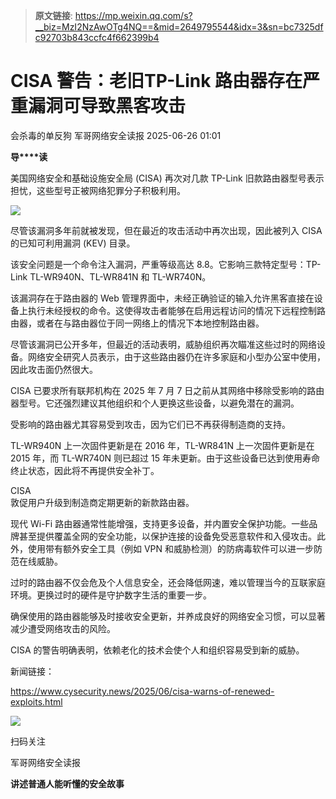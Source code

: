 > **原文链接**: https://mp.weixin.qq.com/s?__biz=MzI2NzAwOTg4NQ==&mid=2649795544&idx=3&sn=bc7325dfc92703b843ccfc4f662399b4

#  CISA 警告：老旧TP-Link 路由器存在严重漏洞可导致黑客攻击  
会杀毒的单反狗  军哥网络安全读报   2025-06-26 01:01  
  
**导****读**  
  
  
  
美国网络安全和基础设施安全局 (CISA) 再次对几款 TP-Link 旧款路由器型号表示担忧，这些型号正被网络犯罪分子积极利用。  
  
![](https://mmbiz.qpic.cn/mmbiz_png/AnRWZJZfVaFMuQGar8ibwIjPK4SkpNjGniaZicQm9dwhcC16g4iclwxpGYJYUdTc8Qt7Es5VnOqOb9hX1HX6gEMc9g/640?wx_fmt=png&from=appmsg "")  
  
  
尽管该漏洞多年前就被发现，但在最近的攻击活动中再次出现，因此被列入 CISA 的已知可利用漏洞 (KEV) 目录。  
  
  
该安全问题是一个命令注入漏洞，严重等级高达 8.8。它影响三款特定型号：TP-Link TL-WR940N、TL-WR841N 和 TL-WR740N。  
  
  
该漏洞存在于路由器的 Web 管理界面中，未经正确验证的输入允许黑客直接在设备上执行未经授权的命令。这使得攻击者能够在启用远程访问的情况下远程控制路由器，或者在与路由器位于同一网络上的情况下本地控制路由器。  
  
  
尽管该漏洞已公开多年，但最近的活动表明，威胁组织再次瞄准这些过时的网络设备。网络安全研究人员表示，由于这些路由器仍在许多家庭和小型办公室中使用，因此攻击面仍然很大。  
  
  
CISA 已要求所有联邦机构在 2025 年 7 月 7 日之前从其网络中移除受影响的路由器型号。它还强烈建议其他组织和个人更换这些设备，以避免潜在的漏洞。  
  
  
受影响的路由器尤其容易受到攻击，因为它们已不再获得制造商的支持。  
  
  
TL-WR940N 上一次固件更新是在 2016 年，TL-WR841N 上一次固件更新是在 2015 年，而 TL-WR740N 则已超过 15 年未更新。由于这些设备已达到使用寿命终止状态，因此将不再提供安全补丁。  
  
  
CISA  
敦促用户升级到制造商定期更新的新款路由器。  
  
  
现代 Wi-Fi 路由器通常性能增强，支持更多设备，并内置安全保护功能。一些品牌甚至提供覆盖全网的安全功能，以保护连接的设备免受恶意软件和入侵攻击。此外，使用带有额外安全工具（例如 VPN 和威胁检测）的防病毒软件可以进一步防范在线威胁。  
  
  
过时的路由器不仅会危及个人信息安全，还会降低网速，难以管理当今的互联家庭环境。更换过时的硬件是守护数字生活的重要一步。  
  
  
确保使用的路由器能够及时接收安全更新，并养成良好的网络安全习惯，可以显著减少遭受网络攻击的风险。  
  
  
CISA 的警告明确表明，依赖老化的技术会使个人和组织容易受到新的威胁。  
  
  
新闻链接：  
  
https://www.cysecurity.news/2025/06/cisa-warns-of-renewed-exploits.html  
  
![](https://mmbiz.qpic.cn/mmbiz_jpg/AnRWZJZfVaGC3gsJClsh4Fia0icylyBEnBywibdbkrLLzmpibfdnf5wNYzEUq2GpzfedMKUjlLJQ4uwxAFWLzHhPFQ/640?wx_fmt=jpeg "")  
  
扫码关注  
  
军哥网络安全读报  
  
**讲述普通人能听懂的安全故事**  
  
  
